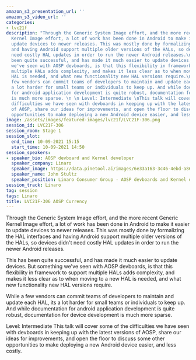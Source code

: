 ```yaml
---
amazon_s3_presentation_url: ''
amazon_s3_video_url: ''
categories:
- lvc21f
description: "Through the Generic System Image effort, and the more recent Generic
  Kernel Image effort, a lot of work has been done in Android to make it easier to
  update devices to newer releases. This was mostly done by formalizing the HAL interfaces
  and having Android support multiple older versions of the HALs, so devices didn't
  need costly HAL updates in order to run the newer Android releases.\n \n This has
  been quite successful, and has made it much easier to update devices. But something
  we've seen with AOSP devboards, is that this flexibility in framework to support
  multiple HALs adds complexity, and makes it less clear as to when moving to a new
  HAL is needed, and what new functionality new HAL versions require.\n \n While a
  few vendors can commit teams of developers to maintain and update each HAL, its
  a lot harder for small teams or individuals to keep up. And while documentation
  for android application development is quite robust, documentation for device development
  is much more sparse. \n \n Level: Intermediate \nThis talk will cover some of the
  difficulties we have seen with devboards in keeping up with the latest versions
  of AOSP, share our ideas for improvements, and open the floor to discuss some other
  opportunities to make deploying a new Android device easier, and less costly."
image: /assets/images/featured-images/lvc21f/LVC21F-306.png
session_id: LVC21F-306
session_room: Stage 1
session_slot:
  end_time: 10-09-2021 15:15
  start_time: 10-09-2021 14:50
session_speakers:
- speaker_bio: AOSP devboard and Kernel developer
  speaker_company: Linaro
  speaker_image: https://data.pinetool.ai/images/6e33a163-3c46-4ebd-a865-4cccfea136b2.jpeg
  speaker_name: John Stultz
  speaker_position: Linaro Consumer Group - AOSP devboards and Kernel developer
session_track: Linaro
tag: session
tags: Linaro
title: LVC21F-306 AOSP Currency
---
```


Through the Generic System Image effort, and the more recent Generic Kernel Image effort, a lot of work has been done in Android to make it easier to update devices to newer releases. This was mostly done by formalizing the HAL interfaces and having Android support multiple older versions of the HALs, so devices didn't need costly HAL updates in order to run the newer Android releases.
 
 This has been quite successful, and has made it much easier to update devices. But something we've seen with AOSP devboards, is that this flexibility in framework to support multiple HALs adds complexity, and makes it less clear as to when moving to a new HAL is needed, and what new functionality new HAL versions require.
 
 While a few vendors can commit teams of developers to maintain and update each HAL, its a lot harder for small teams or individuals to keep up. And while documentation for android application development is quite robust, documentation for device development is much more sparse. 
 
 Level: Intermediate 
This talk will cover some of the difficulties we have seen with devboards in keeping up with the latest versions of AOSP, share our ideas for improvements, and open the floor to discuss some other opportunities to make deploying a new Android device easier, and less costly.
